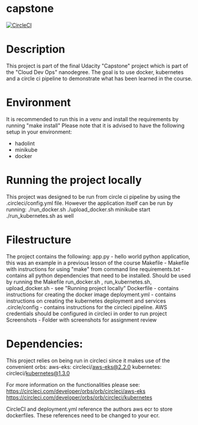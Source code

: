 # capstone

[![CircleCI](https://circleci.com/gh/Rozalinaa/capstone/tree/main.svg?style=svg)](https://circleci.com/gh/Rozalinaa/capstone/tree/main)


# Description
This project is part of the final Udacity "Capstone" project which is part of the "Cloud Dev Ops" nanodegree.
The goal is to use docker, kubernetes and a circle ci pipeline to demonstrate what has been learned in the course.

# Environment
It is recommended to run this in a venv and install the requirements by running "make install" 
Please note that it is advised to have the following setup in your environment:
- hadolint
- minikube
- docker

# Running the project locally
This project was designed to be run from circle ci pipeline by using the .circleci/config.yml file. 
However the application itself can be run by running: 
./run_docker.sh 
./upload_docker.sh 
minikube start 
./run_kubernetes.sh as well


# Filestructure
The project contains the following:
app.py - hello world python application, this was an example in a previous lesson of the course
Makefile - Makefile with instructions for using "make" from command line
requirements.txt - contains all python dependencies that need to be installed. Should be used by running the Makefile
run_docker.sh , run_kubernetes.sh, upload_docker.sh - see "Running project locally"
Dockerfile - contains instructions for creating the docker image
deployment.yml - contains instructions on creating the kubernetes deployment and services
.circle/config - contains instructions for the circleci pipeline. AWS credentials should be configured in circleci in order to run project
Screenshots - Folder with screenshots for assignment review


# Dependencies:
This project relies on being run in circleci since it makes use of the convenient orbs:
  aws-eks: circleci/aws-eks@2.2.0
  kubernetes: circleci/kubernetes@1.3.0

For more information on the functionalities please see:
https://circleci.com/developer/orbs/orb/circleci/aws-eks
https://circleci.com/developer/orbs/orb/circleci/kubernetes

CircleCI and deployment.yml reference the authors aws ecr to store dockerfiles. 
These references need to be changed to your ecr.

